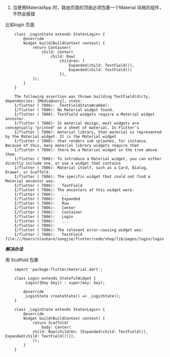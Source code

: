 1. 当使用MaterialApp 时，路由页面的顶层必须包裹一个Material 风格的组件，不然会报错

比如login 页面

        class _LoginState extends State<Login> {
            @override
            Widget build(BuildContext context) {
                return Container(
                    child: Center(
                        child: Row(
                            children: [
                                Expanded(child: TextField()), 
                                Expanded(child: TextField())
                            ]),
                ));
            }
        }

        The following assertion was thrown building TextField(dirty, dependencies: [MediaQuery], state:
        I/flutter ( 7806): _TextFieldState#ca6b4):
        I/flutter ( 7806): No Material widget found.
        I/flutter ( 7806): TextField widgets require a Material widget ancestor.
        I/flutter ( 7806): In material design, most widgets are conceptually "printed" on a sheet of material. In Flutter's
        I/flutter ( 7806): material library, that material is represented by the Material widget. It is the Material widget
        I/flutter ( 7806): that renders ink splashes, for instance. Because of this, many material library widgets require that
        I/flutter ( 7806): there be a Material widget in the tree above them.
        I/flutter ( 7806): To introduce a Material widget, you can either directly include one, or use a widget that contains
        I/flutter ( 7806): Material itself, such as a Card, Dialog, Drawer, or Scaffold.
        I/flutter ( 7806): The specific widget that could not find a Material ancestor was:
        I/flutter ( 7806):   TextField
        I/flutter ( 7806): The ancestors of this widget were:
        I/flutter ( 7806):   ...
        I/flutter ( 7806):   Expanded
        I/flutter ( 7806):   Row
        I/flutter ( 7806):   Center
        I/flutter ( 7806):   Container
        I/flutter ( 7806):   Login
        I/flutter ( 7806):   ...
        I/flutter ( 7806): 
        I/flutter ( 7806): The relevant error-causing widget was:
        I/flutter ( 7806):   TextField file:///Users/slashare/zongjie/flutter/code/shop/lib/pages/login/login.dart:15:45

   ***解决办法***

   用 Scaffold 包裹

        import 'package:flutter/material.dart';

        class Login extends StatefulWidget {
             Login({Key key}) : super(key: key);

            @override
            _LoginState createState() => _LoginState();
        }

        class _LoginState extends State<Login> {
            @override
            Widget build(BuildContext context) {
                return Scaffold(
                    body: Center(
                child: Row(children: [Expanded(child: TextField()), Expanded(child: TextField())]),
                ));
            }
        }
